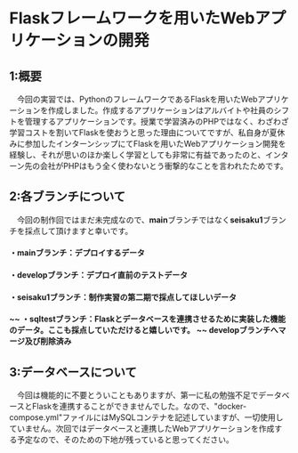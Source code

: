 # Flaskフレームワークを用いたWebアプリケーションの開発
## 1:概要
　今回の実習では、PythonのフレームワークであるFlaskを用いたWebアプリケーションを作成しました。作成するアプリケーションはアルバイトや社員のシフトを管理するアプリケーションです。授業で学習済みのPHPではなく、わざわざ学習コストを割いてFlaskを使おうと思った理由についてですが、私自身が夏休みに参加したインターンシップにてFlaskを用いたWebアプリケーション開発を経験し、それが思いのほか楽しく学習としても非常に有益であったのと、インターン先の会社がPHPはもう全く使わないとう衝撃的なことを言われたためです。
## 2:各ブランチについて
　今回の制作回ではまだ未完成なので、**main**ブランチではなく**seisaku1**ブランチを採点して頂けますと幸いです。
#### ・mainブランチ：デプロイするデータ
#### ・developブランチ：デプロイ直前のテストデータ
#### ・seisaku1ブランチ：制作実習の第二期で採点してほしいデータ
#### ~~ ・sqltestブランチ：Flaskとデータベースを連携させるために実装した機能のデータ。ここも採点していただけると嬉しいです。 ~~  developブランチへマージ及び削除済み
## 3:データベースについて
　今回は機能的に不要とういこともありますが、第一に私の勉強不足でデータベースとFlaskを連携することができませんでした。なので、"docker-compose.yml"ファイルにはMySQLコンテナを記述していますが、一切使用していません。次回ではデータベースと連携したWebアプリケーションを作成する予定なので、そのための下地が残っていると思ってください。